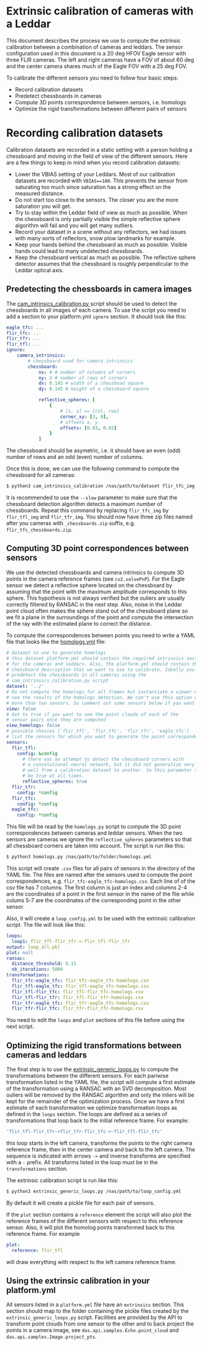 # Extrinsic calibration of cameras with a Leddar

This document describes the process we use to compute the extrinsic calibration
between a combination of cameras and leddars. The sensor configuration used in
this document is a 20 deg HFOV Eagle sensor with three FLIR cameras. The left
and right cameras have a FOV of about 60 deg and the center camera shares much
of the Eagle FOV with a 25 deg FOV.

To calibrate the different sensors you need to follow four basic steps:

- Record calibration datasets
- Predetect chessboards in cameras
- Compute 3D points correspondence between sensors, i.e. homologs
- Optimize the rigid transformations between different pairs of sensors

# Recording calibration datasets

Calibration datasets are recorded in a static setting with a person holding a chessboard and moving in the field of view of the different sensors. Here are a few things to keep in mind when you record calibration datasets:

- Lower the VBIAS setting of your Leddars. Most of our calibration datasets are recorded with `VBIAS==100`. This prevents the sensor from saturating too much since saturation has a strong effect on the measured distance.
- Do not start too close to the sensors. The closer you are the more saturation you will get.
- Try to stay within the Leddar field of view as much as possible. When the chessboard is only partially visible the simple reflective sphere algorithm will fail and you will get many outliers.
- Record your dataset in a scene without any reflectors, we had issues with many sorts of reflectors, snow plow landmarks for example.
- Keep your hands behind the chessboard as much as  possible. Visible hands could lead to many undetected chessboards.
- Keep the chessboard vertical as much as possible. The reflective sphere detector assumes that the chessboard is roughly perpendicular to the Leddar optical axis.


## Predetecting the chessboards in camera images

The [cam_intrinsics_calibration.py ](./cam_intrinsics_calibration.py ) script
should be used to detect the chessboards in all images of each camera. To use the
script you need to add a section to your platform.yml `ignore` section. It should
look like this:
```yaml
eagle_tfc: ...
flir_tfc: ...
flir_tfr: ...
flir_tfl: ...
ignore:
    camera_intrinsics:
        # chessboard used for camera intrinsics
        chessboard:
            nx: 4 # number of columns of corners
            ny: 3 # number of rows of corners
            dx: 0.145 # width of a chessboad square
            dy: 0.145 # height of a chessboard square

            reflective_spheres: [
                {
                    # [x, y] == [col, row]
                    corner_xy: [3, 0],
                    # offsets x, y
                    offsets: [0.03, 0.03]
                }
            ]
```
The chessboard should be asymetric, i.e. it should have an even (odd) number of rows and an odd (even) number of columns.

Once this is done, we can use the following command to compute the chessboard for all cameras:
```bash
$ python3 cam_intrinsics_calibration /nas/path/to/dataset flir_tfc_img --chessboard --slow
```
It is recommended to use the `--slow` parameter to make sure that the chessboard detection algorithm detects a maximum number of chessboards. Repeat this command by replacing `flir_tfc_img` by `flir_tfl_img` and `flir_tfr_img`. You should now have three zip files named after you cameras with `_chessboards.zip` suffix, e.g. `flir_tfc_chessboards.zip`.

## Computing 3D point correspondences between sensors

We use the detected chessboards and camera intrinsics to compute 3D points in the camera reference frames (see `cv2.solvePnP`). For the Eagle sensor we detect a reflective sphere located on the chessboard by assuming that the point with the maximum amplitude corresponds to this sphere. This hypothesis is not always verified but the ouliers are usually correctly filtered by RANSAC in the next step. Also, noise in the Leddar point cloud often makes the sphere stand out of the chessboard plane so we fit a plane in the surroundings of the point and compute the intersection of the ray with the estimated plane to correct the distance.

To compute the correspondences between points you need to write a YAML file that
looks like the [homologs.yml](./homologs.yml) file:
```yaml
# dataset to use to generate homologs
# this dataset platform.yml should contain the required intrinsics section
# for the cameras and leddars. Also, the platform.yml should contain the
# chessboard description that we want to use to calibrate. Ideally you will
# predetect the chessboards in all cameras using the
# cam_intrinsics_calibration.py script
dataset: '../'
# Do not compute the homologs for all frames but instantiate a viewer where we can
# see the results of the homologs detection. We can't use this option with
# more than two sensors. So comment out some sensors below if you want to use this option.
view: false
# Set to true if you want to see the point clouds of each of the
# sensor pairs once they are computed
view_homologs: false
# possible choices ['flir_tfl', 'flir_tfc', 'flir_tfr', 'eagle_tfc']
# list the sensors for which you want to generate the point correspondences.
sensors:
  flir_tfl:
    config: &config
      # there was an attempt to detect the chessboard corners with
      # a convolutional neural network, but it did not generalize very
      # well from a calibration dataset to another. So this parameter should
      # be true at all times.
      reflective_spheres: true
  flir_tfr:
    config: *config
  flir_tfc:
    config: *config
  eagle_tfc:
    config: *config
```
This file will be read by the `homologs.py` script to compute the 3D point correspondences between cameras and leddar sensors. When the two sensors are cameras we ignore the `reflective_spheres` parameters so that all chessboard
corners are taken into account. The script is run like this:
```bash
$ python3 homologs.py /nas/path/to/folder/homologs.yml
```
This script will create `.csv` files for all pairs of sensors in the directory of the YAML file. The files are named after the sensors used to compute the point correspondences, e.g. `flir_tfc-eagle_tfc-homologs.csv`. Each line of of the csv file has 7 columns. The first column is just an index and columns 2-4 are the coordinates of a point in the first sensor in the name of the file while colums 5-7 are the coordinates of the corresponding point in the other sensor.

Also, it will create a `loop_config.yml` to be used with the extrinsic calibration script. The file will look like this:
```yaml
loops:
  loop1: flir_tfl-flir_tfr->-flir_tfl-flir_tfr
output: loop_all.pkl
plot: null
ransac:
  distance_threshold: 0.15
  nb_iterations: 5000
transformations:
  flir_tfc-eagle_tfc: flir_tfc-eagle_tfc-homologs.csv
  flir_tfl-eagle_tfc: flir_tfl-eagle_tfc-homologs.csv
  flir_tfl-flir_tfc: flir_tfl-flir_tfc-homologs.csv
  flir_tfl-flir_tfr: flir_tfl-flir_tfr-homologs.csv
  flir_tfr-eagle_tfc: flir_tfr-eagle_tfc-homologs.csv
  flir_tfr-flir_tfc: flir_tfr-flir_tfc-homologs.csv
```
You need to edit the `loops` and `plot` sections of this file before using the next script.

## Optimizing the rigid transformations between cameras and leddars

The final step is to use the [extrinsic_generic_loops.py](./extrinsic_generic_loops.py) to compute the transformations between the different sensors. For each pariwise transformation listed in the YAML file, the script will compute a first estimate of the transformation using a RANSAC with an SVD decomposition. Most ouliers will be removed by the RANSAC algorithm and only the inliers will be kept for the remainder of the optimization process. Once we have a first estimate of each transformation we optimize transformation loops as defined in the `loops` section. The loops are defined as a series of transformations that loop back to the initial reference frame. For example:
```YAML
'flir_tfl-flir_tfr->flir_tfr-flir_tfc->-flir_tfl-flir_tfc'
```
this loop starts in the left camera, transforms the points to the right camera reference frame, then in the center camera and back to the left camera. The sequence is indicated with arrows `->` and inverse transforms are specified with a `-` prefix. All transforms listed in the loop must be in the `transformations` section.

The extrinsic calibration script is run like this:
```bash
$ python3 extrinsic_generic_loops.py /nas/path/to/loop_config.yml
```
By default it will create a pickle file for each pair of sensors.

If the `plot` section contains a `reference` element the script will also plot the reference frames of the different sensors with respect to this reference sensor. Also, it will plot the homolog points transformed back to this reference frame. For example
```yaml
plot:
  reference: flir_tfl
```
will draw everything with respect to the left camera reference frame.

## Using the extrinsic calibration in your platform.yml

All sensors listed in a `platform.yml` file have an `extrinsics` section. This section should map to the folder containing the pickle files created by the `extrinsic_generic_loops.py` script. Facilities are provided by the API to transform point clouds from one sensor to the other and to back project the points in a camera image, see `das.api.samples.Echo.point_cloud` and `das.api.samples.Image.project_pts`.





